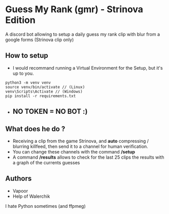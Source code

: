 # Guess My Rank (gmr) - Strinova Edition
A discord bot allowing to setup a daily guess my rank clip with blur from a google forms (Strinova clip only)

## How to setup
- I would recommand running a Virtual Environment for the Setup, but it's up to you.
```setup
python3 -m venv venv
source venv/bin/activate // (Linux)
venv\Scripts\Activate // (Windows)
pip install -r requirements.txt
```

- ## NO TOKEN = NO BOT :)

## What does he do ?
- Receiving a clip from the game Strinova, and **auto** compressing / blurring killfeed, then send it to a channel for human verification.
- You can change these channels with the command **/setup**
- A command **/results** allows to check for the last 25 clips the results with a graph of the currents guesses

## Authors
- Vapoor
- Help of Walerchik


I hate Python sometimes (and ffpmeg)